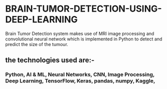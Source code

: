 # BRAIN-TUMOR-DETECTION-USING-DEEP-LEARNING

Brain Tumor Detection system makes use of MRI image processing and convolutional neural network which is implemented in Python to detect and
predict the size of the tumour.
## the technologies used are:-
### Python, AI & ML, Neural Networks, CNN,  Image Processing, Deep Learning, TensorFlow, Keras, pandas, numpy, Kaggle, 
